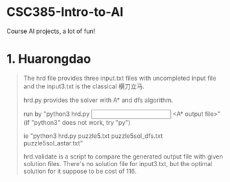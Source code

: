 # CSC385-Intro-to-AI
Course AI projects, a lot of fun! 

# 1. Huarongdao

>The hrd file provides three input.txt files with uncompleted input file and the input3.txt is the classical 横刀立马.
>
>hrd.py provides the solver with A* and dfs algorithm. 
>
>run by "python3 hrd.py  <input file>  <DFS output file>  <A* output file>" (if "python3" does not work, try "py")
>
>ie "python3 hrd.py puzzle5.txt puzzle5sol_dfs.txt puzzle5sol_astar.txt"
>
>hrd.validate is a script to compare the generated output file with given solution files. There's no solution file for input3.txt, but the optimal solution for it suppose to be cost of 116.
